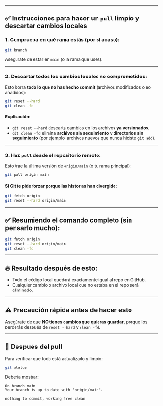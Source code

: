 <!-- <h1 align="center">
 Astro Theme OpenBLOG
</h1>

<div align="center">

<img src="public/project.jpg" alt="Screenshot" />

<hr/>

[![Deploy with Vercel](https://vercel.com/button)](https://vercel.com/new/clone?repository-url=https%3A%2F%2Fgithub.com%2Fdanielcgilibert%2Fblog-template)
[![Deploy to Netlify](https://www.netlify.com/img/deploy/button.svg)](https://app.netlify.com/start/deploy?repository=https://github.com/danielcgilibert/blog-template)

</div>

## 💻 Demo

Échale un vistazo a la [Demo](https://blog-template-gray.vercel.app/), alojada en Vercel

## ⚙️ Stack

- [**ASTRO** + **Typescript**](https://astro.build/) - Astro es el framework web todo en uno diseñado para la velocidad.
- [**Tailwind CSS** + **Tailwind-Merge** + **clsx**](https://tailwindcss.com/) - Tailwind CSS es un framework de CSS de tipo utility-first.
- [**Tabler Icons**](https://tabler-icons.io/i/) - Iconos SVG de código abierto..

## ✅ Features:

- ✅ Estilo mínimo
- ✅ Compatible con dispositivos móviles
- ✅ Rendimiento 100/100 en Lighthouse
- ✅ Amigable con SEO mediante URLs canónicas y datos OpenGraph
- ✅ Soporte para sitemap
- ✅ Soporte para feeds RSS
- ✅ Soporte para Markdown y MDX
- ✅ Resaltado de sintaxis
- ✅ Optimización de imágenes
- ✅ Tabla de contenidos
- ✅ Modo oscuro
- ✅ Tiempo de lectura
- ✅ [Pagefind](https://pagefind.app/) static search library integration
- ✅ Posts relacionados
- ✅ Compartir posts (Linkedin, twitter)

## 🛣️ Roadmap

- ❌ Botón para copiar código

## 🚀 Getting Started

**Extensiones recomendadas para VSCode:**

- [Tailwind CSS IntelliSense](https://marketplace.visualstudio.com/items?itemName=bradlc.vscode-tailwindcss).
- [Astro](https://marketplace.visualstudio.com/items?itemName=astro-build.astro-vscode).

1. Clona o haz un [fork](https://github.com/danielcgilibert/blog-template/fork) del repositorio:

```bash
git@github.com:danielcgilibert/blog-template.git
```

2. Instala las dependencias:

```bash
npm install
# or
yarn install
# or
pnpm install
```

3. Ejecuta el servidor de desarrollo:

```bash
npm run dev
# or
yarn dev
# or
pnpm dev
```

## 🗂️ Estructura del proyecto

```
├── public/
├── src/
│   ├── assets/
│   ├── components/
│   ├── content/
│   ├── layouts/
│   ├── data/
│   ├── utils/
│   ├── styles/
│   └── pages/
├── astro.config.mjs
├── README.md
├── package.json
└── tsconfig.json
```

## 👋 Contribuciones

<a href="https://github.com/danielcgilibert/blog-template/graphs/contributors">
  <img src="https://contrib.rocks/image?repo=danielcgilibert/blog-template" />
</a>
 -->


---

## ✅ **Instrucciones para hacer un `pull` limpio y descartar cambios locales**

### 1. **Comprueba en qué rama estás (por si acaso):**
```bash
git branch
```
Asegúrate de estar en `main` (o la rama que uses).

---

### 2. **Descartar todos los cambios locales no comprometidos:**
Esto borra **todo lo que no has hecho commit** (archivos modificados o no añadidos):

```bash
git reset --hard
git clean -fd
```

#### Explicación:
- `git reset --hard` descarta cambios en los archivos **ya versionados**.
- `git clean -fd` elimina **archivos sin seguimiento** y **directorios sin seguimiento** (por ejemplo, archivos nuevos que nunca hiciste `git add`).

---

### 3. **Haz `pull` desde el repositorio remoto:**
Esto trae la última versión de `origin/main` (o tu rama principal):

```bash
git pull origin main
```

#### Si Git te pide forzar porque las historias han divergido:
```bash
git fetch origin
git reset --hard origin/main
```

---

## ✅ **Resumiendo el comando completo (sin pensarlo mucho):**
```bash
git fetch origin
git reset --hard origin/main
git clean -fd
```

---

## 🔥 **Resultado después de esto:**
- Todo el código local quedará exactamente igual al repo en GitHub.
- Cualquier cambio o archivo local que no estaba en el repo será eliminado.

---

## ⚠️ **Precaución rápida antes de hacer esto**  
Asegúrate de que **NO tienes cambios que quieras guardar**, porque los perderás después de `reset --hard` y `clean -fd`.

---

## 🚀 **Después del pull**
Para verificar que todo está actualizado y limpio:
```bash
git status
```
Debería mostrar:
```
On branch main
Your branch is up to date with 'origin/main'.

nothing to commit, working tree clean
```
